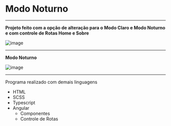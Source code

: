 # Modo Noturno 
---
**Projeto feito com a opção de alteração para o Modo Claro e Modo Noturno e com controle de Rotas Home e Sobre**

![image](https://github.com/PedroHenrique1s/Modo-Noturno/assets/122485446/eb46ceed-5d70-4fd6-83ca-ced312d3eb80)


---
**Modo Noturno**

![image](https://github.com/PedroHenrique1s/Modo-Noturno/assets/122485446/4801efc6-70d7-4d38-a2a0-35811f566fdf)

---
Programa realizado com demais linguagens 

* HTML
* SCSS
* Typescript
* Angular
   - Componentes
   - Controle de Rotas 

